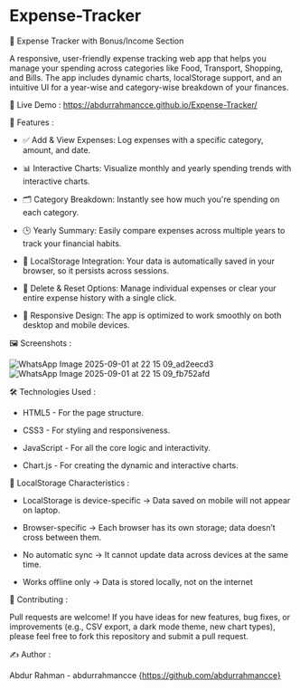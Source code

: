 # Expense-Tracker

💸 Expense Tracker with Bonus/Income Section 

A responsive, user-friendly expense tracking web app that helps you manage your spending across categories like Food, Transport, Shopping, and Bills. The app includes dynamic charts, localStorage support, and an intuitive UI for a year-wise and category-wise breakdown of your finances.

🔗 Live Demo : https://abdurrahmancce.github.io/Expense-Tracker/

📌 Features :

 * ✅ Add & View Expenses: Log expenses with a specific category, amount, and date.

* 📊 Interactive Charts: Visualize monthly and yearly spending trends with interactive charts.

* 🗂️ Category Breakdown: Instantly see how much you're spending on each category.

* 🕒 Yearly Summary: Easily compare expenses across multiple years to track your financial habits.

* 💾 LocalStorage Integration: Your data is automatically saved in your browser, so it persists across sessions.

* 🧹 Delete & Reset Options: Manage individual expenses or clear your entire expense history with a single click.

* 📱 Responsive Design: The app is optimized to work smoothly on both desktop and mobile devices.

🖼️ Screenshots :

![WhatsApp Image 2025-09-01 at 22 15 09_ad2eecd3](https://github.com/user-attachments/assets/cd0ae6ee-3f27-4da3-9901-5f18d7409866)
![WhatsApp Image 2025-09-01 at 22 15 09_fb752afd](https://github.com/user-attachments/assets/ea43a18a-ab72-4b56-a8e6-7d4e0ecb1d72)

🛠️ Technologies Used : 

 * HTML5 - For the page structure.

 * CSS3 - For styling and responsiveness.

 * JavaScript - For all the core logic and interactivity.

 * Chart.js - For creating the dynamic and interactive charts.

📄 LocalStorage Characteristics :

 * LocalStorage is device-specific → Data saved on mobile will not appear on laptop.

 * Browser-specific → Each browser has its own storage; data doesn’t cross between them.

 * No automatic sync → It cannot update data across devices at the same time.

 * Works offline only → Data is stored locally, not on the internet

📣 Contributing :

Pull requests are welcome! If you have ideas for new features, bug fixes, or improvements (e.g., CSV export, a dark mode theme, new chart types), please feel free to fork this repository and submit a pull request.

✍️ Author : 

Abdur Rahman - abdurrahmancce {https://github.com/abdurrahmancce}
